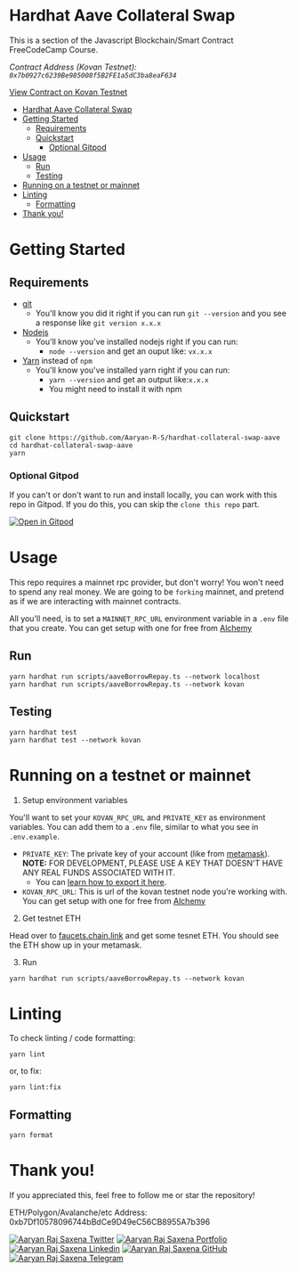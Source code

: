 # Hardhat Aave Collateral Swap

This is a section of the Javascript Blockchain/Smart Contract FreeCodeCamp Course.

*Contract Address (Kovan Testnet): `0x7b0927c6239Be985008f5B2FE1a5dC3ba8eaF634`*

[View Contract on Kovan Testnet](https://kovan.etherscan.io/address/0x7b0927c6239Be985008f5B2FE1a5dC3ba8eaF634)

- [Hardhat Aave Collateral Swap](#hardhat-aave-collateral-swap)
- [Getting Started](#getting-started)
  - [Requirements](#requirements)
  - [Quickstart](#quickstart)
    - [Optional Gitpod](#optional-gitpod)
- [Usage](#usage)
  - [Run](#run)
  - [Testing](#testing)
- [Running on a testnet or mainnet](#running-on-a-testnet-or-mainnet)
- [Linting](#linting)
  - [Formatting](#formatting)
- [Thank you!](#thank-you)

# Getting Started

## Requirements

- [git](https://git-scm.com/book/en/v2/Getting-Started-Installing-Git)
  - You'll know you did it right if you can run `git --version` and you see a response like `git version x.x.x`
- [Nodejs](https://nodejs.org/en/)
  - You'll know you've installed nodejs right if you can run:
    - `node --version` and get an ouput like: `vx.x.x`
- [Yarn](https://classic.yarnpkg.com/lang/en/docs/install/) instead of `npm`
  - You'll know you've installed yarn right if you can run:
    - `yarn --version` and get an output like:`x.x.x`
    - You might need to install it with npm

## Quickstart

```
git clone https://github.com/Aaryan-R-S/hardhat-collateral-swap-aave
cd hardhat-collateral-swap-aave
yarn
```

### Optional Gitpod

If you can't or don't want to run and install locally, you can work with this repo in Gitpod. If you do this, you can skip the `clone this repo` part.

[![Open in Gitpod](https://gitpod.io/button/open-in-gitpod.svg)](https://gitpod.io/#github.com/Aaryan-R-S/hardhat-collateral-swap-aave)


# Usage

This repo requires a mainnet rpc provider, but don't worry! You won't need to spend any real money. We are going to be `forking` mainnet, and pretend as if we are interacting with mainnet contracts. 

All you'll need, is to set a `MAINNET_RPC_URL` environment variable in a `.env` file that you create. You can get setup with one for free from [Alchemy](https://alchemy.com)


## Run

```
yarn hardhat run scripts/aaveBorrowRepay.ts --network localhost
yarn hardhat run scripts/aaveBorrowRepay.ts --network kovan
```

## Testing

```
yarn hardhat test
yarn hardhat test --network kovan
```


# Running on a testnet or mainnet

1. Setup environment variables

You'll want to set your `KOVAN_RPC_URL` and `PRIVATE_KEY` as environment variables. You can add them to a `.env` file, similar to what you see in `.env.example`.

- `PRIVATE_KEY`: The private key of your account (like from [metamask](https://metamask.io/)). **NOTE:** FOR DEVELOPMENT, PLEASE USE A KEY THAT DOESN'T HAVE ANY REAL FUNDS ASSOCIATED WITH IT.
  - You can [learn how to export it here](https://metamask.zendesk.com/hc/en-us/articles/360015289632-How-to-Export-an-Account-Private-Key).
- `KOVAN_RPC_URL`: This is url of the kovan testnet node you're working with. You can get setup with one for free from [Alchemy](https://alchemy.com/?a=673c802981)

2. Get testnet ETH

Head over to [faucets.chain.link](https://faucets.chain.link/) and get some tesnet ETH. You should see the ETH show up in your metamask.

3. Run

```
yarn hardhat run scripts/aaveBorrowRepay.ts --network kovan
```


# Linting

To check linting / code formatting:
```
yarn lint
```
or, to fix: 
```
yarn lint:fix
```

## Formatting

```
yarn format
```


# Thank you!

If you appreciated this, feel free to follow me or star the repository!

ETH/Polygon/Avalanche/etc Address: 
0xb7Df10578096744bBdCe9D49eC56CB8955A7b396

[![Aaryan Raj Saxena Twitter](https://img.shields.io/badge/Twitter-1DA1F2?style=for-the-badge&logo=twitter&logoColor=white)](https://twitter.com/AaryanRS1)
[![Aaryan Raj Saxena Portfolio](https://img.shields.io/badge/Portfolio-233554?style=for-the-badge&logo=&logoColor=white)](https://aaryan-r-s.github.io/Portfolio/)
[![Aaryan Raj Saxena Linkedin](https://img.shields.io/badge/LinkedIn-0077B5?style=for-the-badge&logo=linkedin&logoColor=white)](https://www.linkedin.com/in/aaryan-raj-saxena-7016a1212)
[![Aaryan Raj Saxena GitHub](https://img.shields.io/badge/GitHub-222222?style=for-the-badge&logo=github&logoColor=white)](https://github.com/Aaryan-R-S)
[![Aaryan Raj Saxena Telegram](https://img.shields.io/badge/Telegram-0088CC?style=for-the-badge&logo=telegram&logoColor=white)](https://t.me/aaryan_ars)